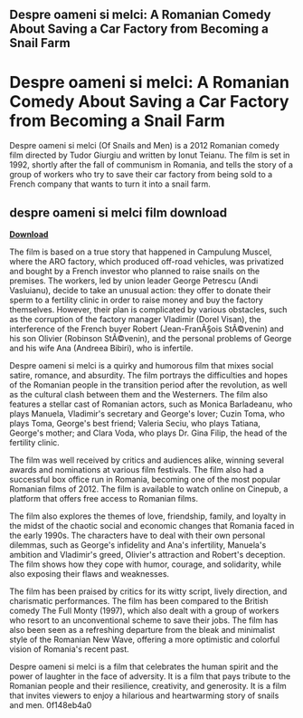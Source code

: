## Despre oameni si melci: A Romanian Comedy About Saving a Car Factory from Becoming a Snail Farm

 


 
# Despre oameni si melci: A Romanian Comedy About Saving a Car Factory from Becoming a Snail Farm
  
Despre oameni si melci (Of Snails and Men) is a 2012 Romanian comedy film directed by Tudor Giurgiu and written by Ionut Teianu. The film is set in 1992, shortly after the fall of communism in Romania, and tells the story of a group of workers who try to save their car factory from being sold to a French company that wants to turn it into a snail farm.
 
## despre oameni si melci film download


[**Download**](https://lodystiri.blogspot.com/?file=2tKycJ)

  
The film is based on a true story that happened in Campulung Muscel, where the ARO factory, which produced off-road vehicles, was privatized and bought by a French investor who planned to raise snails on the premises. The workers, led by union leader George Petrescu (Andi Vasluianu), decide to take an unusual action: they offer to donate their sperm to a fertility clinic in order to raise money and buy the factory themselves. However, their plan is complicated by various obstacles, such as the corruption of the factory manager Vladimir (Dorel Visan), the interference of the French buyer Robert (Jean-FranÃ§ois StÃ©venin) and his son Olivier (Robinson StÃ©venin), and the personal problems of George and his wife Ana (Andreea Bibiri), who is infertile.
  
Despre oameni si melci is a quirky and humorous film that mixes social satire, romance, and absurdity. The film portrays the difficulties and hopes of the Romanian people in the transition period after the revolution, as well as the cultural clash between them and the Westerners. The film also features a stellar cast of Romanian actors, such as Monica Barladeanu, who plays Manuela, Vladimir's secretary and George's lover; Cuzin Toma, who plays Toma, George's best friend; Valeria Seciu, who plays Tatiana, George's mother; and Clara Voda, who plays Dr. Gina Filip, the head of the fertility clinic.
  
The film was well received by critics and audiences alike, winning several awards and nominations at various film festivals. The film also had a successful box office run in Romania, becoming one of the most popular Romanian films of 2012. The film is available to watch online on Cinepub, a platform that offers free access to Romanian films.
  
The film also explores the themes of love, friendship, family, and loyalty in the midst of the chaotic social and economic changes that Romania faced in the early 1990s. The characters have to deal with their own personal dilemmas, such as George's infidelity and Ana's infertility, Manuela's ambition and Vladimir's greed, Olivier's attraction and Robert's deception. The film shows how they cope with humor, courage, and solidarity, while also exposing their flaws and weaknesses.
  
The film has been praised by critics for its witty script, lively direction, and charismatic performances. The film has been compared to the British comedy The Full Monty (1997), which also dealt with a group of workers who resort to an unconventional scheme to save their jobs. The film has also been seen as a refreshing departure from the bleak and minimalist style of the Romanian New Wave, offering a more optimistic and colorful vision of Romania's recent past.
  
Despre oameni si melci is a film that celebrates the human spirit and the power of laughter in the face of adversity. It is a film that pays tribute to the Romanian people and their resilience, creativity, and generosity. It is a film that invites viewers to enjoy a hilarious and heartwarming story of snails and men.
 0f148eb4a0
